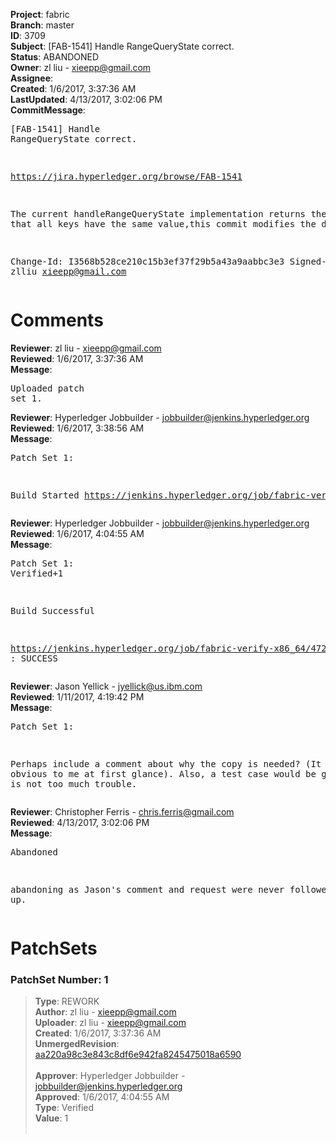 <strong>Project</strong>: fabric<br><strong>Branch</strong>: master<br><strong>ID</strong>: 3709<br><strong>Subject</strong>: [FAB-1541] Handle RangeQueryState correct.<br><strong>Status</strong>: ABANDONED<br><strong>Owner</strong>: zl liu - xieepp@gmail.com<br><strong>Assignee</strong>:<br><strong>Created</strong>: 1/6/2017, 3:37:36 AM<br><strong>LastUpdated</strong>: 4/13/2017, 3:02:06 PM<br><strong>CommitMessage</strong>:<br><pre>[FAB-1541] Handle RangeQueryState correct.

https://jira.hyperledger.org/browse/FAB-1541

The current handleRangeQueryState implementation returns the result
that all keys have the same value,this commit modifies the defect.

Change-Id: I3568b528ce210c15b3ef37f29b5a43a9aabbc3e3
Signed-off-by: zlliu <xieepp@gmail.com>
</pre><h1>Comments</h1><strong>Reviewer</strong>: zl liu - xieepp@gmail.com<br><strong>Reviewed</strong>: 1/6/2017, 3:37:36 AM<br><strong>Message</strong>: <pre>Uploaded patch set 1.</pre><strong>Reviewer</strong>: Hyperledger Jobbuilder - jobbuilder@jenkins.hyperledger.org<br><strong>Reviewed</strong>: 1/6/2017, 3:38:56 AM<br><strong>Message</strong>: <pre>Patch Set 1:

Build Started https://jenkins.hyperledger.org/job/fabric-verify-x86_64/4729/</pre><strong>Reviewer</strong>: Hyperledger Jobbuilder - jobbuilder@jenkins.hyperledger.org<br><strong>Reviewed</strong>: 1/6/2017, 4:04:55 AM<br><strong>Message</strong>: <pre>Patch Set 1: Verified+1

Build Successful 

https://jenkins.hyperledger.org/job/fabric-verify-x86_64/4729/ : SUCCESS</pre><strong>Reviewer</strong>: Jason Yellick - jyellick@us.ibm.com<br><strong>Reviewed</strong>: 1/11/2017, 4:19:42 PM<br><strong>Message</strong>: <pre>Patch Set 1:

Perhaps include a comment about why the copy is needed? (It was not obvious to me at first glance).  Also, a test case would be great if it is not too much trouble.</pre><strong>Reviewer</strong>: Christopher Ferris - chris.ferris@gmail.com<br><strong>Reviewed</strong>: 4/13/2017, 3:02:06 PM<br><strong>Message</strong>: <pre>Abandoned

abandoning as Jason's comment and request were never followed up.</pre><h1>PatchSets</h1><h3>PatchSet Number: 1</h3><blockquote><strong>Type</strong>: REWORK<br><strong>Author</strong>: zl liu - xieepp@gmail.com<br><strong>Uploader</strong>: zl liu - xieepp@gmail.com<br><strong>Created</strong>: 1/6/2017, 3:37:36 AM<br><strong>UnmergedRevision</strong>: [aa220a98c3e843c8df6e942fa8245475018a6590](https://github.com/hyperledger-gerrit-archive/fabric/commit/aa220a98c3e843c8df6e942fa8245475018a6590)<br><br><strong>Approver</strong>: Hyperledger Jobbuilder - jobbuilder@jenkins.hyperledger.org<br><strong>Approved</strong>: 1/6/2017, 4:04:55 AM<br><strong>Type</strong>: Verified<br><strong>Value</strong>: 1<br><br></blockquote>